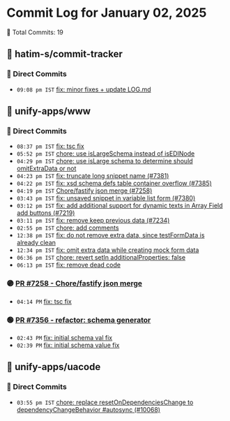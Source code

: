 # Commit Log for January 02, 2025

📝 Total Commits: 19

## 📁 hatim-s/commit-tracker

### 🔨 Direct Commits

- `09:08 pm IST` [fix: minor fixes + update LOG.md](https://github.com/hatim-s/commit-tracker/commit/35cb1afd70b9be1627926ab6e7a8d0e145eb3501)

## 📁 unify-apps/www

### 🔨 Direct Commits

- `08:37 pm IST` [fix: tsc fix](https://github.com/unify-apps/www/commit/e10221c2023e2d6c6343d7bda45e9042528c0cf9)
- `05:52 pm IST` [chore: use isLargeSchema instead of isEDINode](https://github.com/unify-apps/www/commit/a4449f4462365fbd5492ef320cb2c7b5b29128c3)
- `04:29 pm IST` [chore: use isLarge schema to determine should omitExtraData or not](https://github.com/unify-apps/www/commit/a442f342f6e89d36270c015edd088f2af7901c4a)
- `04:23 pm IST` [fix: truncate long snippet name (#7381)](https://github.com/unify-apps/www/commit/733fbfb6aed871977145c99adc8e1dd6456752c8)
- `04:22 pm IST` [fix: xsd schema defs table container overflow (#7385)](https://github.com/unify-apps/www/commit/2fd2415b960b1a5f630e6ebc8c7133a39996360f)
- `04:19 pm IST` [Chore/fastify json merge (#7258)](https://github.com/unify-apps/www/commit/768061c0b055dc20493b331c8c32beda9f993b27)
- `03:43 pm IST` [fix: unsaved snippet in variable list form (#7380)](https://github.com/unify-apps/www/commit/d3a88a99981719f0950b44436897c2dc4b2f55b3)
- `03:12 pm IST` [fix: add additional support for dynamic texts in Array Field add buttons (#7219)](https://github.com/unify-apps/www/commit/6b7d705d7ee1eeb2ae482b6a2508649a0d53d7b3)
- `03:11 pm IST` [fix: remove keep previous data (#7234)](https://github.com/unify-apps/www/commit/e57df6c071d332a0cec01d56707230ef43e2f4b2)
- `02:55 pm IST` [chore: add comments](https://github.com/unify-apps/www/commit/e495b6157cd99fc962d1d117bd489cf0f5c5319c)
- `12:38 pm IST` [fix: do not remove extra data, since testFormData is already clean](https://github.com/unify-apps/www/commit/8d25d8dc708930a4fad1cfbadfe94100c208e93e)
- `12:34 pm IST` [fix: omit extra data while creating mock form data](https://github.com/unify-apps/www/commit/a749eebead2ce027c431ec1f08704b94e8901456)
- `06:36 pm IST` [chore: revert setIn additionalProperties: false](https://github.com/unify-apps/www/commit/8edf7b4fa4a22174e9f6894bd2718f6486e1f054)
- `06:13 pm IST` [fix: remove dead code](https://github.com/unify-apps/www/commit/ab022f55b41dc0abcfce198a60d4763b9437b65e)

### 🟣 [PR #7258 - Chore/fastify json merge](https://github.com/unify-apps/www/pull/7258)

- `04:14 PM` [fix: tsc fix](https://github.com/unify-apps/www/commit/e3c109b0affed9cdd4041e69c51c670d7ead71ea)

### 🟢 [PR #7356 - refactor: schema generator](https://github.com/unify-apps/www/pull/7356)

- `02:43 PM` [fix: initial schema val fix](https://github.com/unify-apps/www/commit/868a9278a3eec94f8c33a5bcaa160dcc852b7db9)
- `02:39 PM` [fix: initial schema value fix](https://github.com/unify-apps/www/commit/f31b5ab4caee7abd3e4cd27b7acbbad23508a7b7)

## 📁 unify-apps/uacode

### 🔨 Direct Commits

- `03:55 pm IST` [chore: replace resetOnDependenciesChange to dependencyChangeBehavior #autosync (#10068)](https://github.com/unify-apps/uacode/commit/c77bd2cf29e10943298559b2a6a45650d9168a45)


